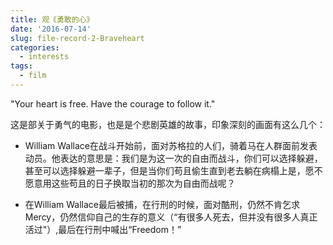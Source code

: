 ```yaml
---
title: 观《勇敢的心》
date: '2016-07-14'
slug: file-record-2-Braveheart
categories:
  - interests
tags:
  - film
---
```


"Your heart is free. Have the courage to follow it."

这是部关于勇气的电影，也是是个悲剧英雄的故事，印象深刻的画面有这么几个：
- William Wallace在战斗开始前，面对苏格拉的人们，骑着马在人群面前发表动员。他表达的意思是：我们是为这一次的自由而战斗，你们可以选择躲避，甚至可以选择躲避一辈子，但是当你们苟且偷生直到老去躺在病榻上是，愿不愿意用这些苟且的日子换取当初的那次为自由而战呢？

- 在William Wallace最后被捕，在行刑的时候，面对酷刑，仍然不肯乞求Mercy，仍然信仰自己的生存的意义（“有很多人死去，但并没有很多人真正活过"）,最后在行刑中喊出“Freedom！”

